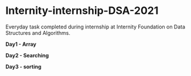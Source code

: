 # Internity-internship-DSA-2021

Everyday task completed during internship at Internity Foundation on Data Structures and Algorithms.

**Day1 - Array**

**Day2 - Searching**

**Day3 - sorting**
